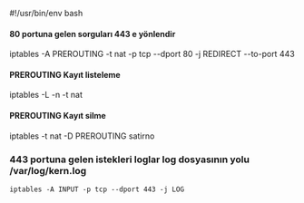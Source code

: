 #!/usr/bin/env bash

#### 80 portuna gelen sorguları 443 e yönlendir
iptables -A PREROUTING -t nat -p tcp --dport 80 -j REDIRECT --to-port 443


#### PREROUTING Kayıt listeleme
iptables -L -n -t nat


#### PREROUTING Kayıt silme
iptables -t nat -D PREROUTING satirno

### 443 portuna gelen istekleri loglar log dosyasının yolu /var/log/kern.log
```iptables -A INPUT -p tcp --dport 443 -j LOG ```

